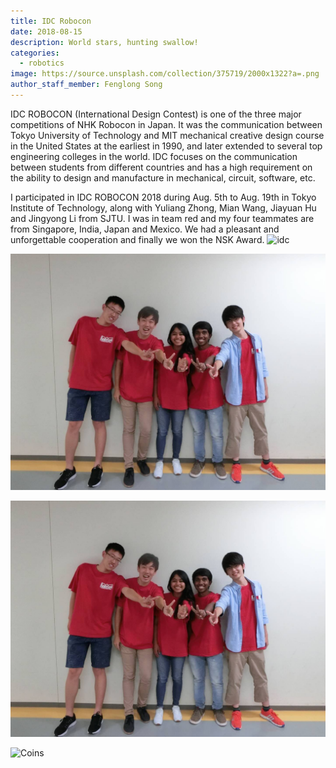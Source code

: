 ```yaml
---
title: IDC Robocon
date: 2018-08-15
description: World stars, hunting swallow!
categories:
  - robotics
image: https://source.unsplash.com/collection/375719/2000x1322?a=.png
author_staff_member: Fenglong Song
---
```

  IDC ROBOCON (International Design Contest) is one of the three major competitions of NHK Robocon in Japan. It was the communication between Tokyo University of Technology and MIT mechanical creative design course in the United States at the earliest in 1990, and later extended to several top engineering colleges in the world. IDC focuses on the communication between students from different countries and has a high requirement on the ability to design and manufacture in mechanical, circuit, software, etc.
      
  
  I participated in IDC ROBOCON 2018 during Aug. 5th to Aug. 19th in Tokyo Institute of Technology, along with Yuliang Zhong, Mian Wang, Jiayuan Hu and Jingyong Li from SJTU. I was in team red and my four teammates are from Singapore, India, Japan and Mexico. We had a pleasant and unforgettable cooperation and finally we won the NSK Award.
![idc](../../../images/research/robocon/robocon_1.jpg)

![idc](images/research/robocon/robocon_1.jpg)

![idc](./images/research/robocon/robocon_1.jpg)

![Coins](https://source.unsplash.com/random/1500x1000)
